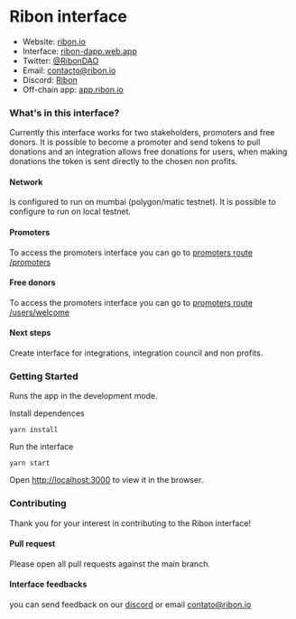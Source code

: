 # Ribon interface

- Website: [ribon.io](https://ribon.io/en)
- Interface: [ribon-dapp.web.app](https://ribon-dapp.web.app)
- Twitter: [@RibonDAO](https://twitter.com/RibonDAO)
- Email: contacto@ribon.io
- Discord: [Ribon](https://discord.gg/2uXh3rxTns)
- Off-chain app: [app.ribon.io](https://ribon.io/en/)

### What's in this interface?

Currently this interface works for two stakeholders, promoters and free donors.
It is possible to become a promoter and send tokens to pull donations and an integration allows free donations for users, when making donations the token is sent directly to the chosen non profits.

#### Network

Is configured to run on mumbai (polygon/matic testnet). It is possible to configure to run on local testnet.

#### Promoters

To access the promoters interface you can go to [promoters route /promoters](https://ribon-dapp.web.app/promoters)

#### Free donors

To access the promoters interface you can go to [promoters route /users/welcome](https://ribon-dapp.web.app/users/welcome)

#### Next steps

Create interface for integrations, integration council and non profits.

### Getting Started

Runs the app in the development mode.

Install dependences

```
yarn install
```

Run the interface

```
yarn start
```

Open [http://localhost:3000](http://localhost:3000) to view it in the browser.

### Contributing

Thank you for your interest in contributing to the Ribon interface!

#### Pull request

Please open all pull requests against the main branch.

#### Interface feedbacks

you can send feedback on our [discord](https://discord.gg/2uXh3rxTns) or email contato@ribon.io
